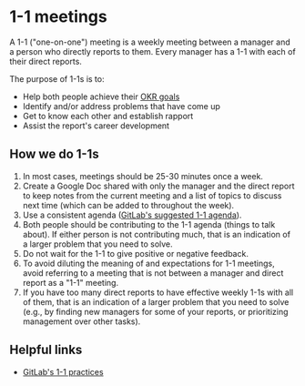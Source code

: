 # 1-1 meetings

A 1-1 ("one-on-one") meeting is a weekly meeting between a manager and a person who directly reports to them. Every manager has a 1-1 with each of their direct reports.

The purpose of 1-1s is to:

- Help both people achieve their [OKR goals](https://docs.google.com/document/d/17jraaOYL4yEBO6v1B9YPNk7Q0FF_kQcF3dOquQukWfw/edit)
- Identify and/or address problems that have come up
- Get to know each other and establish rapport
- Assist the report's career development

## How we do 1-1s

1. In most cases, meetings should be 25-30 minutes once a week.
1. Create a Google Doc shared with only the manager and the direct report to keep notes from the current meeting and a list of topics to discuss next time (which can be added to throughout the week).
1. Use a consistent agenda ([GitLab's suggested 1-1 agenda](https://about.gitlab.com/handbook/leadership/1-1/suggested-agenda-format/)).
1. Both people should be contributing to the 1-1 agenda (things to talk about). If either person is not contributing much, that is an indication of a larger problem that you need to solve.
1. Do not wait for the 1-1 to give positive or negative feedback.
1. To avoid diluting the meaning of and expectations for 1-1 meetings, avoid referring to a meeting that is not between a manager and direct report as a "1-1" meeting.
1. If you have too many direct reports to have effective weekly 1-1s with all of them, that is an indication of a larger problem that you need to solve (e.g., by finding new managers for some of your reports, or prioritizing management over other tasks).

## Helpful links

- [GitLab's 1-1 practices](https://about.gitlab.com/handbook/leadership/1-1/)
